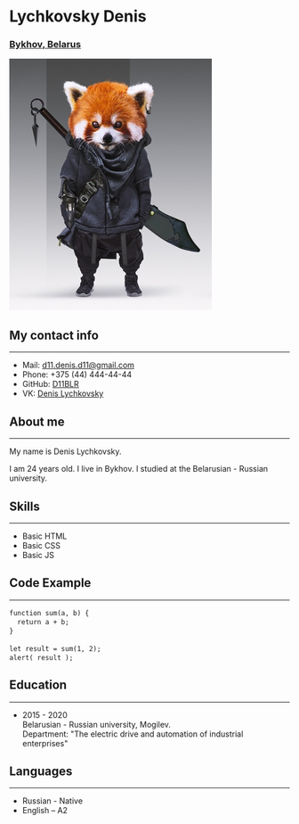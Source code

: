 # Lychkovsky Denis

###   [Bykhov, Belarus ](https://www.google.by/maps/place/Быхов/@52.4304644,23.7800187,5.92z/data=!4m5!3m4!1s0x46d11ceab6cf03c9:0x190844a5f36c5073!8m2!3d53.5179514!4d30.2402859 "Look where it is")    

![Альтернативный текст](./assets/7utwir2xiv8.CYXTO.jpg)    

## My contact info
***

* Mail: d11.denis.d11@gmail.com
* Phone: +375 (44) 444-44-44
* GitHub: [D11BLR](https://github.com/D11BLR "don't push!")  
* VK: [Denis Lychkovsky](https://vk.com/denis_byhov "don't push!")   


## About me
***

My name is Denis Lychkovsky.  
  
I am 24 years old. I live in Bykhov. I studied at the Belarusian - Russian university.
 

## Skills
***

* Basic HTML  
* Basic CSS  
* Basic JS  

## Code Example
***
    function sum(a, b) {
      return a + b;
    }

    let result = sum(1, 2);
    alert( result );

## Education
***

* 2015 - 2020  
 Belarusian - Russian university, Mogilev.  
 Department: "The electric drive and automation of industrial enterprises"

## Languages
***

* Russian - Native  
* English – A2
